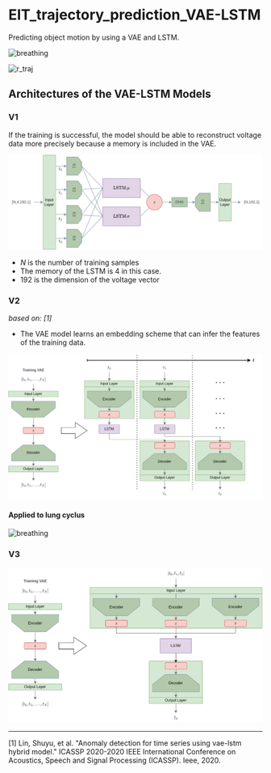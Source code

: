 # EIT_trajectory_prediction_VAE-LSTM
Predicting object motion by using a VAE and LSTM.

![breathing](codes/breathing.gif "breathing")

![r_traj](codes/breathing.gif "r_traj")

## Architectures of the VAE-LSTM Models

### V1
If the training is successful, the model should be able to reconstruct voltage data more precisely because a memory is included in the VAE.

![VAE_LSTM](images/VAE_LSTM.png)

- $N$ is the number of training samples
- The memory of the LSTM is $4$ in this case.
- $192$ is the dimension of the voltage vector

### V2 
_based on: [1]_

- The VAE model learns an embedding scheme that can infer the features of the training data.

![VAE_LSTM_V2](images/VAE_LSTM_V2.png)

#### Applied to lung cyclus

![breathing](codes/breathing.gif "segment")


### V3

![VAE_LSTM_V3](images/VAE_LSTM_V3.png)

___
[1] Lin, Shuyu, et al. "Anomaly detection for time series using vae-lstm hybrid model." ICASSP 2020-2020 IEEE International Conference on Acoustics, Speech and Signal Processing (ICASSP). Ieee, 2020.
